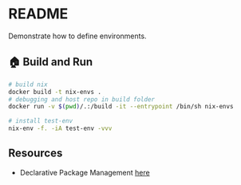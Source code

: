 # README

Demonstrate how to define environments.  

## 🏠 Build and Run

```sh
# build nix
docker build -t nix-envs .
# debugging and host repo in build folder
docker run -v $(pwd)/.:/build -it --entrypoint /bin/sh nix-envs
```

```sh
# install test-env
nix-env -f. -iA test-env -vvv
```

## Resources

* Declarative Package Management [here](https://nixos.org/manual/nixpkgs/stable/#sec-building-environment)  
